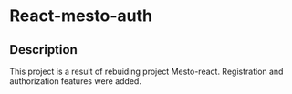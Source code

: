 
# React-mesto-auth

## Description

This project is a result of rebuiding project Mesto-react. Registration and authorization features were added.
